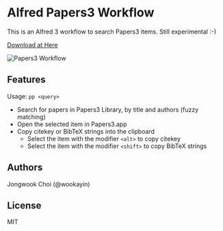 Alfred Papers3 Workflow
=======================

This is an Alfred 3 workflow to search Papers3 items. Still experimental :-)

[Download at Here](https://github.com/wookayin/alfred-papers3-workflow/releases)

![Papers3 Workflow](https://raw.github.com/wookayin/alfred-papers3-workflow/master/screenshots/search.png)


Features
--------

Usage: `pp <query>`

- Search for papers in Papers3 Library, by title and authors (fuzzy matching)
- Open the selected item in Papers3.app
- Copy citekey or BibTeX strings into the clipboard
    - Select the item with the modifier `<alt>` to copy citekey
    - Select the item with the modifier `<shift>` to copy BibTeX strings


Authors
-------

Jongwook Choi (@wookayin)


License
-------

MIT
